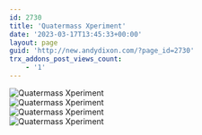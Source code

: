 ```yaml
---
id: 2730
title: 'Quatermass Xperiment'
date: '2023-03-17T13:45:33+00:00'
layout: page
guid: 'http://new.andydixon.com/?page_id=2730'
trx_addons_post_views_count:
    - '1'
---
```


![Quatermass Xperiment](https://i0.wp.com/assets.g8x2.ldn.idrivee2-23.com/posters/Quatermass%20Xperiment%2001.jpg?w=1200&ssl=1 "Quatermass Xperiment")  
![Quatermass Xperiment](https://i0.wp.com/assets.g8x2.ldn.idrivee2-23.com/posters/Quatermass%20Xperiment%2002.jpg?w=1200&ssl=1 "Quatermass Xperiment")  
![Quatermass Xperiment](https://i0.wp.com/assets.g8x2.ldn.idrivee2-23.com/posters/Quatermass%20Xperiment%2003.jpg?w=1200&ssl=1 "Quatermass Xperiment")  
![Quatermass Xperiment](https://i0.wp.com/assets.g8x2.ldn.idrivee2-23.com/posters/Quatermass%20Xperiment%2004.jpg?w=1200&ssl=1 "Quatermass Xperiment")